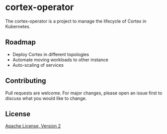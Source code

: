 # cortex-operator

The cortex-operator is a project to manage the lifecycle of Cortex in Kubernetes.

## Roadmap

- Deploy Cortex in different topologies
- Automate moving workloads to other instance
- Auto-scaling of services

## Contributing

Pull requests are welcome. For major changes, please open an issue first to discuss what you would like to change.

## License
[Apache License, Version 2](http://www.apache.org/licenses/LICENSE-2.0)
